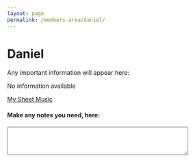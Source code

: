 ```yaml
---
layout: page
permalink: /members-area/daniel/
---
```

<body onbeforeunload="unload()" onpageshow="load()">
<h1> Daniel </h1>

Any important information will appear here:

No information available

<a href="/members-area/daniel/sheet-music/">My Sheet Music</a>

<h4>Make any notes you need, here:</h4>
<textarea id="Daniel's notes" rows="4" cols="50">
</textarea>

<script>
  function load() {
    document.getElementById("Daniel's notes").innerHTML = localStorage.getItem("text-box"); 
  }
  function unload() {
    localStorage.setItem("text-box", document.getElementById("Daniel's notes").innerHTML);
  }
  </script>
